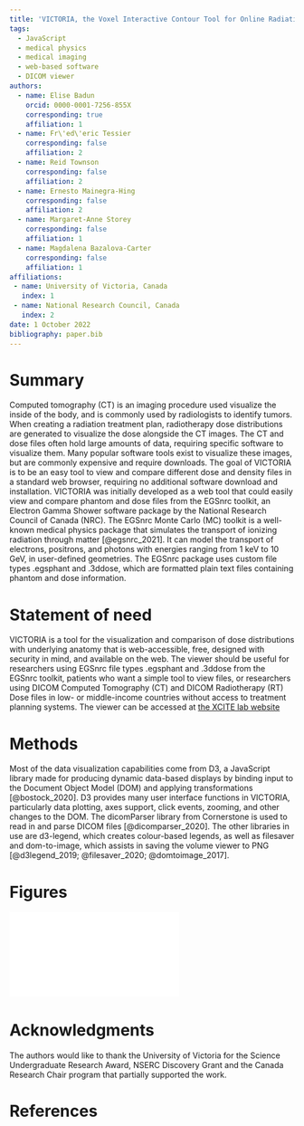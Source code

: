 ```yaml
---
title: 'VICTORIA, the Voxel Interactive Contour Tool for Online Radiation Intensity Analytics'
tags:
  - JavaScript
  - medical physics
  - medical imaging
  - web-based software
  - DICOM viewer
authors:
  - name: Elise Badun
    orcid: 0000-0001-7256-855X
    corresponding: true
    affiliation: 1
  - name: Fr\'ed\'eric Tessier
    corresponding: false
    affiliation: 2
  - name: Reid Townson
    corresponding: false
    affiliation: 2
  - name: Ernesto Mainegra-Hing
    corresponding: false
    affiliation: 2
  - name: Margaret-Anne Storey
    corresponding: false
    affiliation: 1
  - name: Magdalena Bazalova-Carter
    corresponding: false
    affiliation: 1
affiliations:
 - name: University of Victoria, Canada
   index: 1
 - name: National Research Council, Canada
   index: 2
date: 1 October 2022
bibliography: paper.bib
---
```


# Summary

Computed tomography (CT) is an imaging procedure used visualize the inside of the body, and is commonly used by radiologists to identify tumors. When creating a radiation treatment plan, radiotherapy dose distributions are generated to visualize the dose alongside the CT images. The CT and dose files often hold large amounts of data, requiring specific software to visualize them. Many popular software tools exist to visualize these images, but are commonly expensive and require downloads. The goal of VICTORIA is to be an easy tool to view and compare different dose and density files in a standard web browser, requiring no additional software download and installation. VICTORIA was initially developed as a web tool that could easily view and compare phantom and dose files from the EGSnrc toolkit, an Electron Gamma Shower software package by the National Research Council of Canada (NRC). The EGSnrc Monte Carlo (MC) toolkit is a well-known medical physics package that simulates the transport of ionizing radiation through matter [@egsnrc_2021]. It can model the transport of electrons, positrons, and photons with energies ranging from 1 keV to 10 GeV, in user-defined geometries. The EGSnrc package uses custom file types .egsphant and .3ddose, which are formatted plain text files containing phantom and dose information. 

# Statement of need

VICTORIA is a tool for the visualization and comparison of dose distributions with underlying anatomy that is web-accessible, free, designed with security in mind, and available on the web. The viewer should be useful for researchers using EGSnrc file types .egsphant and .3ddose from the EGSnrc toolkit, patients who want a simple tool to view files, or researchers using DICOM Computed Tomography (CT) and DICOM Radiotherapy (RT) Dose files in low- or middle-income countries without access to treatment planning systems. The viewer can be accessed at [the XCITE lab website](http://web.uvic.ca/~bazalova/VICTORIA/)

# Methods

Most of the data visualization capabilities come from D3, a JavaScript library made for producing dynamic data-based displays by binding input to the Document Object Model (DOM) and applying transformations [@bostock_2020]. D3 provides many user interface functions in VICTORIA, particularly data plotting, axes support, click events, zooming, and other changes to the DOM. The dicomParser library from Cornerstone is used to read in and parse DICOM files [@dicomparser_2020]. The other libraries in use are d3-legend, which creates colour-based legends, as well as filesaver and dom-to-image, which assists in saving the volume viewer to PNG [@d3legend_2019; @filesaver_2020; @domtoimage_2017].

# Figures

![A volume viewer with a CT Image file and RT Dose file loaded and displayed. The window and level of the density file has been adjusted. The dose profile along the red cross-hairs has been plotted. The ROI contours are shown and the corresponding DVH is plotted beneath the dose profiles. The dose has been normalized to 4500 cGy at 90%, and this is reflected in the DVH x-axis. A few ROI contours have been toggled off.](VICTORIA-example.pdf)

# Acknowledgments
The authors would like to thank the University of Victoria for the Science Undergraduate Research Award, NSERC Discovery Grant and the Canada Research Chair program that partially supported the work.

# References

